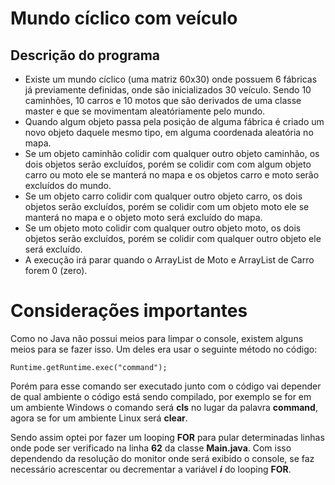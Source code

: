 # Mundo cíclico com veículo
## Descrição do programa

* Existe um mundo cíclico (uma matriz 60x30) onde possuem 6 fábricas já previamente definidas, onde são inicializados 30 veículo. Sendo 10 caminhões, 10 carros e 10 motos que são derivados de uma classe master e que se movimentam aleatóriamente pelo mundo. 
* Quando algum objeto passa pela posição de alguma fábrica é criado um novo objeto daquele mesmo tipo, em alguma coordenada aleatória no mapa. 
 * Se um objeto caminhão colidir com qualquer outro objeto caminhão, os dois objetos serão excluídos, porém se colidir com com algum objeto carro ou moto ele se manterá no mapa e os objetos carro e moto serão excluídos do mundo. 
 * Se um objeto carro colidir com qualquer  outro objeto carro, os dois objetos serão excluídos, porém se colidir com um objeto moto ele  se manterá no mapa e o objeto moto será excluído do mapa. 
 * Se um objeto moto colidir com qualquer outro objeto moto, os dois objetos serão excluídos, porém se colidir com qualquer outro objeto ele será excluído.
 * A execução irá parar quando o ArrayList de Moto e ArrayList de Carro forem 0 (zero).

# Considerações importantes

Como no Java não possui meios para limpar o console, existem alguns meios para se fazer isso. Um deles era usar o seguinte método no código:

`Runtime.getRuntime.exec("command");`

Porém para esse comando ser executado junto com o código vai depender de qual ambiente o código está sendo compilado, por exemplo se for em um ambiente Windows o comando será **cls** no lugar da palavra **command**, agora se for um ambiente Linux será **clear**.

Sendo assim optei por fazer um looping **FOR** para pular determinadas linhas onde pode ser verificado na linha **62** da classe **Main.java**. Com isso dependendo da resolução do monitor onde será exibido o console, se faz necessário acrescentar ou decrementar a variável ***i*** do looping **FOR**.
